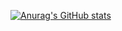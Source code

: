 [![Anurag's GitHub stats](https://github-readme-stats.vercel.app/api?username=leoshenhh&count_private=true&show_icons=true&theme=synthwave&layout=compact)](https://github.com/anuraghazra/github-readme-stats)

<!--
**leoshenhh/leoshenhh** is a ✨ _special_ ✨ repository because its `README.md` (this file) appears on your GitHub profile.

Here are some ideas to get you started:

- 🔭 I’m currently working on ...
- 🌱 I’m currently learning ...
- 👯 I’m looking to collaborate on ...
- 🤔 I’m looking for help with ...
- 💬 Ask me about ...
- 📫 How to reach me: ...
- 😄 Pronouns: ...
- ⚡ Fun fact: ...
-->


